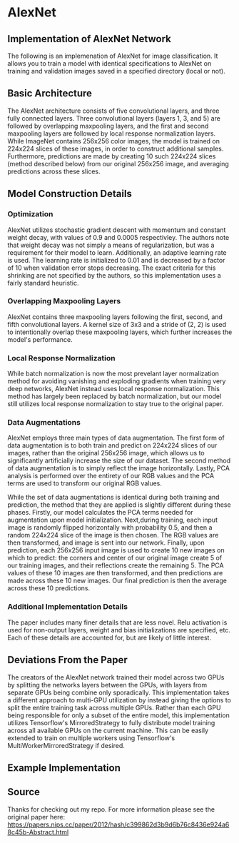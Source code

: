 # AlexNet
## Implementation of AlexNet Network
The following is an implemenation of AlexNet for image classification. It allows you to train a model with identical specifications to AlexNet on training and validation images saved in a specified directory (local or not).

## Basic Architecture
The AlexNet architecture consists of five convolutional layers, and three fully connected layers.
Three convolutional layers (layers 1, 3, and 5) are followed by overlapping maxpooling layers,
and the first and second maxpooling layers are followed by local response normalization layers.
While ImageNet contains 256x256 color images, the model is trained on 224x224 slices of these images,
in order to construct additional samples.
Furthermore, predictions are made by creating 10 such 224x224 slices (method described below) from our original 256x256 image,
and averaging predictions across these slices.

## Model Construction Details
### Optimization
AlexNet utilizes stochastic gradient descent with momentum and constant weight decay, with values of 0.9 and 0.0005 respectivley. The authors note that weight decay was not simply a means of regularization, but was a requirement for their model to learn. Additionally, an adaptive learning rate is used. The learning rate is initialized to 0.01 and is decreased by a factor of 10 when validation error stops decreasing. The exact criteria for this shrinking are not specified by the authors, so this implementation uses a fairly standard heuristic.

### Overlapping Maxpooling Layers
AlexNet contains three maxpooling layers following the first, second, and fifth convolutional layers. A kernel size of 3x3 and a stride of (2, 2) is used to intentionally overlap these maxpooling layers, which further increases the model's performance.

### Local Response Normalization
While batch normalization is now the most prevelant layer normalization method for avoiding vanishing and exploding gradients when training very deep networks, AlexNet instead uses local response normalization. This method has largely been replaced by batch normalization, but our model still utilizes local response normalization to stay true to the original paper.

### Data Augmentations
AlexNet employs three main types of data augmentation. The first form of data augmentation is to both train and predict on 224x224 slices of our images, rather than the original 256x256 image, which allows us to significantly artificially increase the size of our dataset. The second method of data augmentation is to simply reflect the image horizontally. Lastly, PCA analysis is performed over the entirety of our RGB values and the PCA terms are used to transform our original RGB values.

While the set of data augmentations is identical during both training and prediction, the method that they are applied is slightly different during these phases. Firstly, our model calculates the PCA terms needed for augmentation upon model initialization. Next,during training, each input image is randomly flipped horizontally with probability 0.5, and then a random 224x224 slice of the image is then chosen. The RGB values are then transformed, and image is sent into our network. Finally, upon prediction, each 256x256 input image is used to create 10 new images on which to predict: the corners and center of our original image create 5 of our training images, and their reflections create the remaining 5. The PCA values of these 10 images are then transformed, and then predictions are made across these 10 new images. Our final prediction is then the average across these 10 predictions.

### Additional Implementation Details
The paper includes many finer details that are less novel. Relu activation is used for non-output layers, weight and bias initializations are specified, etc. Each of these details are accounted for, but are likely of little interest.

## Deviations From the Paper
The creators of the AlexNet network trained their model across two GPUs by splitting the networks layers between the GPUs, with layers from separate GPUs being combine only sporadically. This implementation takes a different approach to multi-GPU utilization by instead giving the options to split the entire training task across multiple GPUs. Rather than each GPU being responsible for only a subset of the entire model, this implementation utilizes Tensorflow's MirroredStrategy to fully distribute model training across all available GPUs on the current machine. This can be easily extended to train on multiple workers using Tensorflow's MultiWorkerMirroredStrategy if desired.

## Example Implementation


## Source
Thanks for checking out my repo. For more information please see the original paper here: https://papers.nips.cc/paper/2012/hash/c399862d3b9d6b76c8436e924a68c45b-Abstract.html
